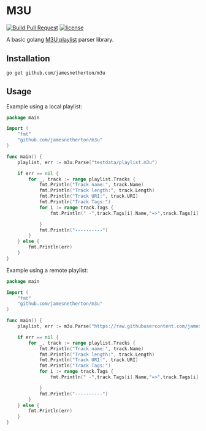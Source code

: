 # M3U

[![Build Pull Request](https://github.com/jamesnetherton/m3u/actions/workflows/pr-build.yaml/badge.svg)](https://github.com/jamesnetherton/m3u/actions/workflows/pr-build.yaml)
[![license](https://img.shields.io/github/license/mashape/apistatus.svg?maxAge=600)](https://opensource.org/licenses/MIT)

A basic golang [M3U playlist](https://en.wikipedia.org/wiki/M3U) parser library.

## Installation

```
go get github.com/jamesnetherton/m3u
```

## Usage

Example using a local playlist:

```go
package main

import (
	"fmt"
	"github.com/jamesnetherton/m3u"
)

func main() {
	playlist, err := m3u.Parse("testdata/playlist.m3u")

	if err == nil {
		for _, track := range playlist.Tracks {
			fmt.Println("Track name:", track.Name)
			fmt.Println("Track length:", track.Length)
			fmt.Println("Track URI:", track.URI)
			fmt.Println("Track Tags:")
			for i := range track.Tags {
				fmt.Println(" -",track.Tags[i].Name,"=>",track.Tags[i].Value)

			}
			fmt.Println("----------")
		}	
	} else {
		fmt.Println(err)
	}
}
```

Example using a remote playlist:

```go
package main

import (
	"fmt"
	"github.com/jamesnetherton/m3u"
)

func main() {
	playlist, err := m3u.Parse("https://raw.githubusercontent.com/jamesnetherton/m3u/master/testdata/playlist.m3u")

	if err == nil {
		for _, track := range playlist.Tracks {
			fmt.Println("Track name:", track.Name)
			fmt.Println("Track length:", track.Length)
			fmt.Println("Track URI:", track.URI)
			fmt.Println("Track Tags:")
			for i := range track.Tags {
				fmt.Println(" -",track.Tags[i].Name,"=>",track.Tags[i].Value)

			}
			fmt.Println("----------")
		}	
	} else {
		fmt.Println(err)
	}
}
```
